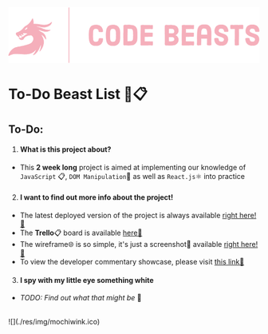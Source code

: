 ![](./res/img/codebeasts.png "Code Beasts logo")

# To-Do Beast List 🐉📋

## To-Do:
1. #### What is this project about?
  - This **2 week long** project is aimed at implementing our knowledge of `JavaScript` 📋, `DOM Manipulation`📄 as well as `React.js`⚛️ into practice
2. #### I want to find out more info about the project!
  - The latest deployed version of the project is always available [right here!🔗](https://mochibunn.github.io/ToDoBeastList "Deployed version of the project")
  - The **Trello**📋 board is available [here🔗](https://trello.com/b/R5qfJ15W/code-beasts "Project's Trello board")
  - The wireframe🌐 is so simple, it's just a screenshot📸 available [right here!🔗](https://cdn.discordapp.com/attachments/199274450011553792/1150808990276653096/image.png "Screenshot of the project wireframe")
  - To view the developer commentary showcase, please visit [this link🔗](https://go.mochibun.me/qziRlT "Documentation")
3. #### I spy with my little eye something white
  - *TODO: Find out what that might be* 🔎
  </br>
  ![](./res/img/mochiwink.ico)